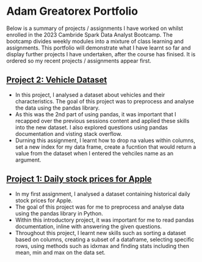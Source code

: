 # Adam Greatorex Portfolio

Below is a summary of projects / assignments I have worked on whilst enrolled in the 2023 Cambride Spark Data Analyst Bootcamp. The bootcamp divides weekly modules into a mixture of class learning and assignments. This portfolio will demonstrate what I have learnt so far and display further projects I have undertaken, after the course has finised.  It is ordered so my recent projects / assignments appear first.

## [Project 2: Vehicle Dataset](https://github.com/adamgreatorex01/portfolio/blob/main/Vehicle%20Dataset.ipynb) 
- In this project, I analysed a dataset about vehicles and their characteristics. The goal of this project was to preprocess and analyse the data using the pandas library. 
- As this was the 2nd part of using pandas, it was important that I recapped over the previous sessions content and applied these skills into the new dataset. I also explored questions using pandas documentation and visting stack overflow.
- Durning this assignment, I learnt how to drop na values within columns, set a new index for my data frame, create a fucntion that would return a value from the dataset when I entered the vehciles name as an argument.

## [Project 1: Daily stock prices for Apple](https://github.com/adamgreatorex01/portfolio/blob/main/stock%20analysis.ipynb)
- In my first assignment, I analysed a dataset containing historical daily stock prices for Apple.
- The goal of this project was for me to preprocess and analyse data using the pandas library in Python. 
- Within this introductory project, it was important for me to read pandas documentation, inline with answering the given questions. 
- Throughout this project, I learnt new skills such as sorting a dataset based on columns, creating a subset of a dataframe, selecting specific rows, using methods such as idxmax and finding stats including then mean, min and max on the data set. 


